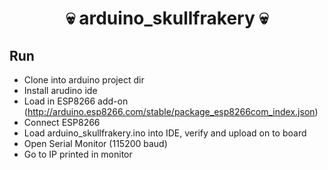 # <h1 align=center>:skull: arduino_skullfrakery :skull:</h1>

## Run

* Clone into arduino project dir
* Install arudino ide
* Load in ESP8266 add-on (http://arduino.esp8266.com/stable/package_esp8266com_index.json)
* Connect ESP8266
* Load arduino_skullfrakery.ino into IDE, verify and upload on to board
* Open Serial Monitor (115200 baud)
* Go to IP printed in monitor
